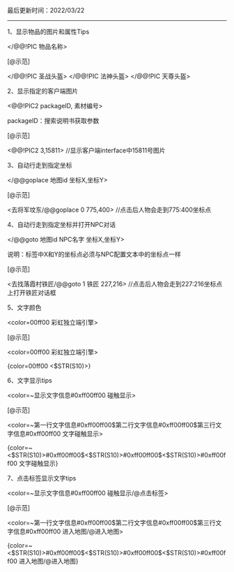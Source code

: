 最后更新时间：2022/03/22

--------------------------------------------------------------------------------

1、显示物品的图片和属性Tips

</@@!PIC 物品名称>


[@示范]

</@@!PIC 圣战头盔>      </@@!PIC 法神头盔>     </@@!PIC 天尊头盔>


2、显示指定的客户端图片

<@@!PIC2 packageID, 素材编号>

packageID：搜索说明书获取参数


[@示范]

<@@!PIC2 3,15811>  //显示客户端interface中15811号图片


3、自动行走到指定坐标

</@@goplace 地图id 坐标X,坐标Y>


[@示范]

<去将军坟东/@@goplace 0 775,400>  //点击后人物会走到775:400坐标点


4、自动行走到指定坐标并打开NPC对话

</@@goto 地图id NPC名字 坐标X,坐标Y>

说明：标签中X和Y的坐标点必须与NPC配置文本中的坐标点一样


[@示范]

<去找落霞村铁匠/@@goto 1 铁匠 227,216>  //点击后人物会走到227:216坐标点上打开铁匠对话框


5、文字颜色

<color=00ff00 彩虹独立端引擎>


[@示范]

<color=00ff00 彩虹独立端引擎>

{color=00ff00 <$STR(S10)>}


6、文字显示tips

<color=~显示文字信息#0xff00ff00 碰触显示>


[@示范]

<color=~第一行文字信息#0xff00ff00$第二行文字信息#0xff00ff00$第三行文字信息#0xff00ff00 文字碰触显示>

{color=~<$STR(S10)>#0xff00ff00$<$STR(S10)>#0xff00ff00$<$STR(S10)>#0xff00ff00 文字碰触显示}


7、点击标签显示文字tips

<color=~显示文字信息#0xff00ff00 碰触显示/@点击标签>


[@示范]

<color=~第一行文字信息#0xff00ff00$第二行文字信息#0xff00ff00$第三行文字信息#0xff00ff00 进入地图/@进入地图>

{color=~<$STR(S10)>#0xff00ff00$<$STR(S10)>#0xff00ff00$<$STR(S10)>#0xff00ff00 进入地图/@进入地图}


